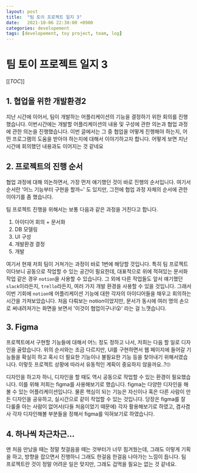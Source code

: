 ```yaml
---
layout: post
title:  "팀 토이 프로젝트 일지 3"
date:   2021-10-06 22:30:00 +0900
categories: developement
tags: [developement, toy project, team, log]
---
```

# 팀 토이 프로젝트 일지 3

[[_TOC_]]

## 1. 협업을 위한 개발환경2

 지난 시간에 이어서, 팀이 개발하는 어플리케이션의 기능을 결정하기 위한 회의를 진행했습니다. 이번시간에는 개발할 어플리케이션의 내용 및 구성에 관한 의논과 협업 과정에 관한 의논을 진행했습니다. 이번 글에서는 그 중 협업을 어떻게 진행해야 하는지, 어떤 프로그램의 도움을 받아야 하는지에 대해서 이야기하고자 합니다. 어떻게 보면 지난 시간에 회의했던 내용과도 이어지는 것 같네요

## 2. 프로젝트의  진행 순서

협업 과정에 대해 의논하면서, 가장 먼저 얘기했던 것이 바로 진행의 순서입니다. 여기서 순서란 '어느 기능부터 구현을 할까~' 도 있지만, 그전에 협업 과정 자체의 순서에 관한 이야기를 좀 했습니다.

팀 프로젝트 진행을 위해서는 보통 다음과 같은 과정을 거친다고 합니다.

1. 아이디어 회의 + 문서화
2. DB 모델링
3. UI 구성
4. 개발환경 결정
5. 개발

여기서 현재 저희 팀이 거쳐가는 과정이 바로 1번에 해당할 것입니다. 특히 팀 프로젝트이다보니 공동으로 작업할 수 있는 공간이 필요한데, 대표적으로 위에 적혀있는 문서화 작업 같은 경우 `notion`을 사용할 수 있습니다. 그 외에 다른 작업들도 앞서 얘기했던 `slack`이라든지, `trello`라든지, 여러 가지 개발 환경을 사용할 수 있을 것입니다. 그래서 이번 기회에 `notion`에 어플리케이션 기능에 대한 각자의 아이디어들을 채우고 회의하는 시간을 가져보았습니다. 처음 다뤄보는 notion이었지만, 문서가 동시에 여러 명의 손으로 써내려져가는 화면을 보면서 '이것이 협업이구나!😲' 라는 걸 느꼇습니다.

## 3. Figma

프로젝트에서 구현할 기능들에 대해서 어느 정도 정하고 나서, 저희는 다음 할 일로 디자인을 골랐습니다. 위의 순서와는 조금 다르지만, UI를 구현하면서 웹 페이지에 들어갈 기능들을 확실히 하고 혹시 더 필요한 기능이나 불필요한 기능 등을 찾아내기 위해서였습니다. 이렇듯 프로젝트 상황에 따라서 유동적인 계획이 중요하지 않을까요..?🙄

디자인을 하고자 하니, 디자인을 할 때도 역시 공동으로 작업할 수 있는 환경이 필요했습니다. 이를 위해 저희는 figma를 사용해보기로 했습니다. figma는 다양한 디자인을 해볼 수 있는 어플리케이션입니다. 물론 핵심이 되는 기능은 자신이나 혹은 다른 사람이 만든 디자인을 공유하고, 실시간으로 같이 작업할 수 있는 것입니다. 당장은 figma를 잘 다룰줄 아는 사람이 없어서(다들 처음이었기 때문에) 각자 활용해보기로 하였고, 겸사겸사 각자 디자인해볼 부분들을 정해서 figma를 익혀보기로 하였습니다.

## 4. 하나씩 차근차근...

맨 처음 만났을 때는 정말 첫걸음을 떼는 것부터가 너무 힘겨웠는데, 그래도 이렇게 기획을 하고, 방향을 잡으면서 진행하니 그래도 한걸음 한걸음 나아가는 느낌이 듭니다. 팀 프로젝트란 것이 정말 어려운 일은 맞지만, 그래도 겁먹을 필요는 없는 것 같네요. 


